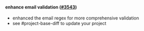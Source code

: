 #### enhance email validation ([#3543](https://github.com/shopsys/shopsys/pull/3543))

-   enhanced the email regex for more comprehensive validation
-   see #project-base-diff to update your project
